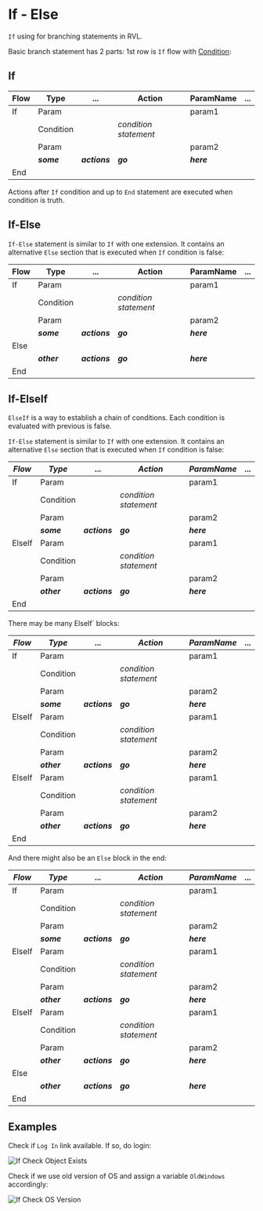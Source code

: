 # If - Else

`If` using for branching statements in RVL.

Basic branch statement has 2 parts: 1st row is `If` flow with [Condition](Conditions.md):

## If

| Flow | Type       | ...           | Action                | ParamName  | ... |
| ---- | ---------- | ------------- | --------------------- | ---------- | --- |
| If   | Param      |               |                       | param1     |
|      | Condition  |               | *condition statement* |            |
|      | Param      |               |                       | param2     |
|      | ***some*** | ***actions*** | ***go***              | ***here*** |
| End  |            |               |                       |            |

Actions after `If` condition and up to `End` statement are executed when condition is truth.

## If-Else

`If-Else` statement is similar to `If` with one extension. It contains an alternative `Else` section that is executed when `If` condition is false:

| Flow | Type        | ...           | Action                | ParamName  | ... |
| ---- | ----------- | ------------- | --------------------- | ---------- | --- |
| If   | Param       |               |                       | param1     |
|      | Condition   |               | *condition statement* |            |
|      | Param       |               |                       | param2     |
|      | ***some***  | ***actions*** | ***go***              | ***here*** |
| Else |             |               |                       |            |
|      | ***other*** | ***actions*** | ***go***              | ***here*** |
| End  |             |               |                       |            |

## If-ElseIf

`ElseIf` is a way to establish a chain of conditions. Each condition is evaluated with previous is false.

`If-Else` statement is similar to `If` with one extension. It contains an alternative `Else` section that is executed when `If` condition is false:

| *Flow* | *Type*      | ...           | *Action*              | *ParamName* | ... |
| ------ | ----------- | ------------- | --------------------- | ----------- | --- |
| If     | Param       |               |                       | param1      |
|        | Condition   |               | *condition statement* |             |
|        | Param       |               |                       | param2      |
|        | ***some***  | ***actions*** | ***go***              | ***here***  |
| ElseIf | Param       |               |                       | param1      |
|        | Condition   |               | *condition statement* |             |
|        | Param       |               |                       | param2      |
|        | ***other*** | ***actions*** | ***go***              | ***here***  |
| End    |             |               |                       |             |


There may be many ElseIf` blocks:

| *Flow* | *Type*      | ...           | *Action*              | *ParamName* | ... |
| ------ | ----------- | ------------- | --------------------- | ----------- | --- |
| If     | Param       |               |                       | param1      |
|        | Condition   |               | *condition statement* |             |
|        | Param       |               |                       | param2      |
|        | ***some***  | ***actions*** | ***go***              | ***here***  |
| ElseIf | Param       |               |                       | param1      |
|        | Condition   |               | *condition statement* |             |
|        | Param       |               |                       | param2      |
|        | ***other*** | ***actions*** | ***go***              | ***here***  |
| ElseIf | Param       |               |                       | param1      |
|        | Condition   |               | *condition statement* |             |
|        | Param       |               |                       | param2      |
|        | ***other*** | ***actions*** | ***go***              | ***here***  |
| End    |             |               |                       |             |


And there might also be an `Else` block in the end:

| *Flow* | *Type*      | ...           | *Action*              | *ParamName* | ... |
| ------ | ----------- | ------------- | --------------------- | ----------- | --- |
| If     | Param       |               |                       | param1      |
|        | Condition   |               | *condition statement* |             |
|        | Param       |               |                       | param2      |
|        | ***some***  | ***actions*** | ***go***              | ***here***  |
| ElseIf | Param       |               |                       | param1      |
|        | Condition   |               | *condition statement* |             |
|        | Param       |               |                       | param2      |
|        | ***other*** | ***actions*** | ***go***              | ***here***  |
| ElseIf | Param       |               |                       | param1      |
|        | Condition   |               | *condition statement* |             |
|        | Param       |               |                       | param2      |
|        | ***other*** | ***actions*** | ***go***              | ***here***  |
| Else   |             |               |                       |             |
|        | ***other*** | ***actions*** | ***go***              | ***here***  |
| End    |             |               |                       |             |

## Examples

Check if `Log In` link available. If so, do login:

![If Check Object Exists](./img/IfElse_CheckLogin.png)


Check if we use old version of OS and assign a variable `OldWindows` accordingly:

![If Check OS Version](./img/IfElse_CheckOldOs.png)

